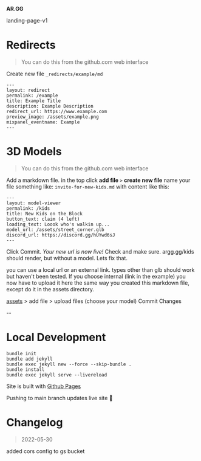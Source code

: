 
**AR.GG** 


landing-page-v1



# Redirects

> You can do this from the github.com web interface


Create new file `_redirects/example/md`

```
---
layout: redirect
permalink: /example
title: Example Title
description: Example Description
redirect_url: https://www.example.com
preview_image: /assets/example.png
mixpanel_eventname: Example
---
```

# 3D Models

> You can do this from the github.com web interface


Add a markdown file. in the top click **add file**  `>` **create new file** name your file something like: `invite-for-new-kids.md` with content like this:


```
---
layout: model-viewer
permalink: /kids
title: New Kids on the Block
button_text: claim (4 left)
loading_text: Loook who's walkin up...
model_url: /assets/street_corner.glb
discord_url: https://discord.gg/hUYwd6sJ
---
```

Click Commit. *Your new url is now live!* Check and make sure. argg.gg/kids should render, but without a model. Lets fix that.

you can use a local url or an external link. types other than glb should work but haven't been tested. If you choose internal (link in the example) you now have to upload it here the same way you created this markdown file, except do it in the assets directory.

[assets](https://github.com/kevando/ar-gg-landing-page/tree/main/assets) > add file > upload files (choose your model) Commit Changes

--


# Local Development



```
bundle init
bundle add jekyll
bundle exec jekyll new --force --skip-bundle .
bundle install
bundle exec jekyll serve --livereload
```

Site is built with [Github Pages](https://docs.github.com/en/pages/setting-up-a-github-pages-site-with-jekyll)

Pushing to main branch updates live site 🙂


# Changelog


> 2022-05-30

added cors config to gs bucket
